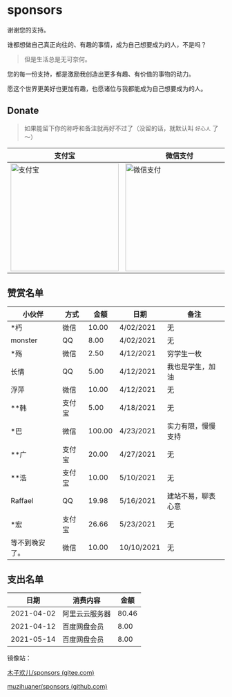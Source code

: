 # sponsors

谢谢您的支持。

谁都想做自己真正向往的、有趣的事情，成为自己想要成为的人，不是吗？

> 但是生活总是无可奈何。

您的每一份支持，都是激励我创造出更多有趣、有价值的事物的动力。

愿这个世界更美好也更加有趣，也愿诸位与我都能成为自己想要成为的人。

## Donate

> 如果能留下你的称呼和备注就再好不过了（没留的话，就默认叫 `好心人` 了～）


| 支付宝                                                       | 微信支付                                                     | QQ 支付                                                      |
| ------------------------------------------------------------ | ------------------------------------------------------------ | ------------------------------------------------------------ |
| <img width="250" src="https://gitee.com/muzihuaner/huangeimages/raw/master/KsArWapUEwD5mtj.jpg" alt="支付宝"> | <img width="250" src="https://gitee.com/muzihuaner/huangeimages/raw/master/SkVjfCsiHnaRKuG.jpg" alt="微信支付"> | <img width="250" src="https://gitee.com/muzihuaner/huangeimages/raw/master/KsArWapUEwD5mtj.jpg" alt="QQ 支付"> |



## 赞赏名单

|小伙伴|方式|金额|日期|备注|
|---|---|---|---|---|
|*朽|微信| 10.00  |4/02/2021|无|
|monster|QQ| 8.00  |4/02/2021|无|
|*殇|微信| 2.50  |4/12/2021|穷学生一枚|
|长情|QQ| 5.00  |4/12/2021|我也是学生，加油|
|浮萍|微信| 10.00  |4/12/2021|无|
|**韩|支付宝| 5.00  |4/18/2021|无|
|*巴|微信|100.00|4/23/2021|实力有限，慢慢支持|
|**广|支付宝|20.00|4/27/2021|无|
|**浩|支付宝| 10.00  |5/10/2021|无|
|Raffael|QQ| 19.98  |5/16/2021|建站不易，聊表心意|
|*宏|支付宝| 26.66  |5/23/2021|无|
|等不到晚安了。|微信| 10.00 |10/10/2021|无|
## 支出名单
|日期|消费内容|金额|
|---|---|---|
|2021-04-02|阿里云云服务器| 80.46 |
|2021-04-12|百度网盘会员|8.00|
|2021-05-14|百度网盘会员|8.00|


镜像站：

[木子欢儿/sponsors (gitee.com)](https://gitee.com/muzihuaner/sponsors)

[muzihuaner/sponsors (github.com)](https://github.com/muzihuaner/sponsors)
